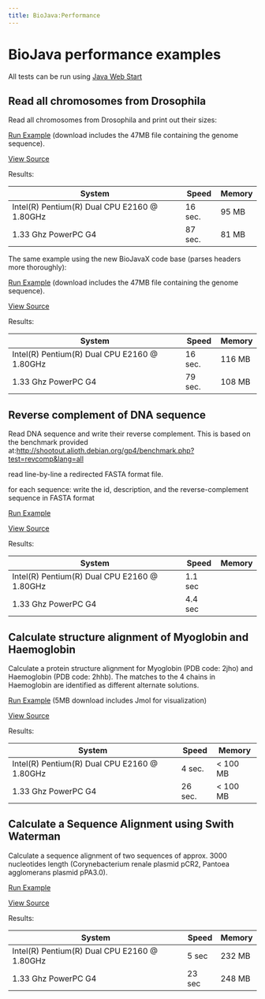 ```yaml
---
title: BioJava:Performance
---
```


BioJava performance examples
============================

All tests can be run using [Java Web
Start](http://java.sun.com/products/javawebstart/)

Read all chromosomes from Drosophila
------------------------------------

Read all chromosomes from Drosophila and print out their sizes:

[Run
Example](http://www.biojava.org/download/performance/biojava-test.jnlp)
(download includes the 47MB file containing the genome sequence).

[View Source](BioJava:Performance:ReadDrosophila "wikilink")

Results:

| System                                       | Speed   | Memory |
|----------------------------------------------|---------|--------|
| Intel(R) Pentium(R) Dual CPU E2160 @ 1.80GHz | 16 sec. | 95 MB  |
| 1.33 Ghz PowerPC G4                          | 87 sec. | 81 MB  |

The same example using the new BioJavaX code base (parses headers more
thoroughly):

[Run
Example](http://www.biojava.org/download/performance/biojava-testX.jnlp)
(download includes the 47MB file containing the genome sequence).

[View
Source](http://code.open-bio.org/svnweb/index.cgi/biojava/view/biojava-live/trunk/demos/performance/ReadFastaX2.java)

Results:

| System                                       | Speed   | Memory |
|----------------------------------------------|---------|--------|
| Intel(R) Pentium(R) Dual CPU E2160 @ 1.80GHz | 16 sec. | 116 MB |
| 1.33 Ghz PowerPC G4                          | 79 sec. | 108 MB |

Reverse complement of DNA sequence
----------------------------------

Read DNA sequence and write their reverse complement. This is based on
the benchmark provided
at:[<http://shootout.alioth.debian.org/gp4/benchmark.php?test=revcomp&lang=all>](http://shootout.alioth.debian.org/gp4/benchmark.php?test=revcomp&lang=all)

read line-by-line a redirected FASTA format file.

for each sequence: write the id, description, and the reverse-complement
sequence in FASTA format

[Run
Example](http://www.biojava.org/download/performance/biojava-revcomp.jnlp)

[View Source](BioJava:Performance:ReverseComplement "wikilink")

Results:

| System                                       | Speed   | Memory |
|----------------------------------------------|---------|--------|
| Intel(R) Pentium(R) Dual CPU E2160 @ 1.80GHz | 1.1 sec |        |
| 1.33 Ghz PowerPC G4                          | 4.4 sec |        |

Calculate structure alignment of Myoglobin and Haemoglobin
----------------------------------------------------------

Calculate a protein structure alignment for Myoglobin (PDB code: 2jho)
and Haemoglobin (PDB code: 2hhb). The matches to the 4 chains in
Haemoglobin are identified as different alternate solutions.

[Run
Example](http://www.biojava.org/download/performance/biojava-structure-example1.jnlp)
(5MB download includes Jmol for visualization)

[View Source](BioJava:Performance:AlignMyoHemo "wikilink")

Results:

| System                                       | Speed   | Memory    |
|----------------------------------------------|---------|-----------|
| Intel(R) Pentium(R) Dual CPU E2160 @ 1.80GHz | 4 sec.  | \< 100 MB |
| 1.33 Ghz PowerPC G4                          | 26 sec. | \< 100 MB |

Calculate a Sequence Alignment using Swith Waterman
---------------------------------------------------

Calculate a sequence alignment of two sequences of approx. 3000
nucleotides length (Corynebacterium renale plasmid pCR2, Pantoea
agglomerans plasmid pPA3.0).

[Run
Example](http://www.biojava.org/download/performance/biojava-testSW.jnlp)

[View Source](BioJava:Performance:AlignSW "wikilink")

Results:

| System                                       | Speed  | Memory |
|----------------------------------------------|--------|--------|
| Intel(R) Pentium(R) Dual CPU E2160 @ 1.80GHz | 5 sec  | 232 MB |
| 1.33 Ghz PowerPC G4                          | 23 sec | 248 MB |


